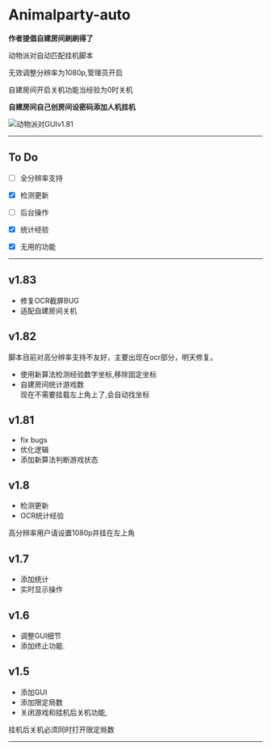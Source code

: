 # Animalparty-auto
**作者提倡自建房间刷刷得了**

动物派对自动匹配挂机脚本

无效调整分辨率为1080p,管理员开启

自建房间开启关机功能当经验为0时关机

**自建房间自己创房间设密码添加人机挂机**

![动物派对GUIv1.81](https://luchetuchuang.oss-cn-beijing.aliyuncs.com/aprimg/动物派对GUIv1.81.gif)

------
## To Do

- [ ] 全分辨率支持

- [x] 检测更新

- [ ] 后台操作

- [x] 统计经验

- [x] 无用的功能
-----
## v1.83
- 修复OCR截屏BUG
- 适配自建房间关机
## v1.82
脚本目前对高分辨率支持不友好，主要出现在ocr部分，明天修复。

- 使用新算法检测经验数字坐标,移除固定坐标
- 自建房间统计游戏数<br />
现在不需要挂载左上角上了,会自动找坐标
## v1.81

- fix bugs
- 优化逻辑
- 添加新算法判断游戏状态


## v1.8

- 检测更新
- OCR统计经验


高分辨率用户请设置1080p并挂在左上角

## v1.7

- 添加统计
- 实时显示操作

## v1.6

- 调整GUI细节
- 添加终止功能.

## v1.5

- 添加GUI
- 添加限定局数
- 关闭游戏和挂机后关机功能,

挂机后关机必须同时打开限定局数

------









